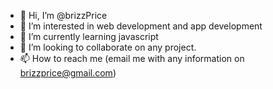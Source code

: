 - 👋 Hi, I’m @brizzPrice
- 👀 I’m interested in web development and app development
- 🌱 I’m currently learning javascript
- 💞️ I’m looking to collaborate on any project.
- 📫 How to reach me (email me with any information on brizzprice@gmail.com)

<!---
brizzPrice/brizzPrice is a ✨ special ✨ repository because its `README.md` (this file) appears on your GitHub profile.
You can click the Preview link to take a look at your changes.
--->
